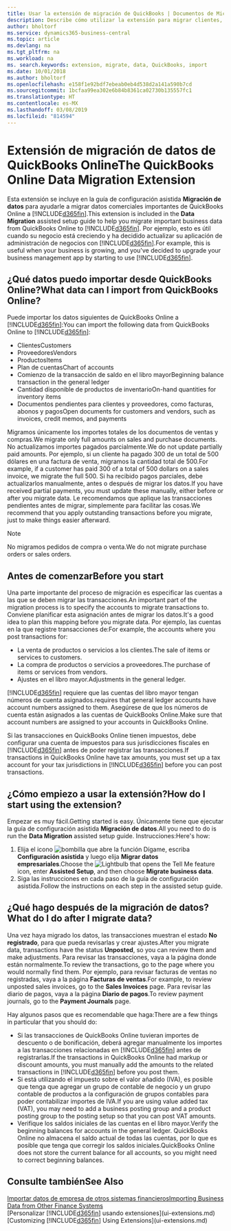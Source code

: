```yaml
---
title: Usar la extensión de migración de QuickBooks | Documentos de Microsoft
description: Describe cómo utilizar la extensión para migrar clientes, proveedores, elementos y cuentas de QuickBooks Online a Business Central.
author: bholtorf
ms.service: dynamics365-business-central
ms.topic: article
ms.devlang: na
ms.tgt_pltfrm: na
ms.workload: na
ms. search.keywords: extension, migrate, data, QuickBooks, import
ms.date: 10/01/2018
ms.author: bholtorf
ms.openlocfilehash: e158f1e92bdf7ebeab0eb4d538d2a141a590b7cd
ms.sourcegitcommit: 1bcfaa99ea302e6b84b8361ca02730b135557fc1
ms.translationtype: HT
ms.contentlocale: es-MX
ms.lasthandoff: 03/08/2019
ms.locfileid: "814594"
---
```

# <a name="the-quickbooks-online-data-migration-extension"></a><span data-ttu-id="ddda4-103">Extensión de migración de datos de QuickBooks Online</span><span class="sxs-lookup"><span data-stu-id="ddda4-103">The QuickBooks Online Data Migration Extension</span></span>
<span data-ttu-id="ddda4-104">Esta extensión se incluye en la guía de configuración asistida **Migración de datos** para ayudarle a migrar datos comerciales importantes de QuickBooks Online a [!INCLUDE[d365fin](includes/d365fin_md.md)].</span><span class="sxs-lookup"><span data-stu-id="ddda4-104">This extension is included in the **Data Migration** assisted setup guide to help you migrate important business data from QuickBooks Online to [!INCLUDE[d365fin](includes/d365fin_md.md)].</span></span> <span data-ttu-id="ddda4-105">Por ejemplo, esto es útil cuando su negocio está creciendo y ha decidido actualizar su aplicación de administración de negocios con [!INCLUDE[d365fin](includes/d365fin_md.md)].</span><span class="sxs-lookup"><span data-stu-id="ddda4-105">For example, this is useful when your business is growing, and you've decided to upgrade your business management app by starting to use [!INCLUDE[d365fin](includes/d365fin_md.md)].</span></span>

## <a name="what-data-can-i-import-from-quickbooks-online"></a><span data-ttu-id="ddda4-106">¿Qué datos puedo importar desde QuickBooks Online?</span><span class="sxs-lookup"><span data-stu-id="ddda4-106">What data can I import from QuickBooks Online?</span></span>
<span data-ttu-id="ddda4-107">Puede importar los datos siguientes de QuickBooks Online a [!INCLUDE[d365fin](includes/d365fin_md.md)]:</span><span class="sxs-lookup"><span data-stu-id="ddda4-107">You can import the following data from QuickBooks Online to [!INCLUDE[d365fin](includes/d365fin_md.md)]:</span></span>  

* <span data-ttu-id="ddda4-108">Clientes</span><span class="sxs-lookup"><span data-stu-id="ddda4-108">Customers</span></span>
* <span data-ttu-id="ddda4-109">Proveedores</span><span class="sxs-lookup"><span data-stu-id="ddda4-109">Vendors</span></span>
* <span data-ttu-id="ddda4-110">Productos</span><span class="sxs-lookup"><span data-stu-id="ddda4-110">Items</span></span>
* <span data-ttu-id="ddda4-111">Plan de cuentas</span><span class="sxs-lookup"><span data-stu-id="ddda4-111">Chart of accounts</span></span>
* <span data-ttu-id="ddda4-112">Comienzo de la transacción de saldo en el libro mayor</span><span class="sxs-lookup"><span data-stu-id="ddda4-112">Beginning balance transaction in the general ledger</span></span>
* <span data-ttu-id="ddda4-113">Cantidad disponible de productos de inventario</span><span class="sxs-lookup"><span data-stu-id="ddda4-113">On-hand quantities for inventory items</span></span>
* <span data-ttu-id="ddda4-114">Documentos pendientes para clientes y proveedores, como facturas, abonos y pagos</span><span class="sxs-lookup"><span data-stu-id="ddda4-114">Open documents for customers and vendors, such as invoices, credit memos, and payments</span></span>

<span data-ttu-id="ddda4-115">Migramos únicamente los importes totales de los documentos de ventas y compras.</span><span class="sxs-lookup"><span data-stu-id="ddda4-115">We migrate only full amounts on sales and purchase documents.</span></span> <span data-ttu-id="ddda4-116">No actualizamos importes pagados parcialmente.</span><span class="sxs-lookup"><span data-stu-id="ddda4-116">We do not update partially paid amounts.</span></span> <span data-ttu-id="ddda4-117">Por ejemplo, si un cliente ha pagado 300 de un total de 500 dólares en una factura de venta, migramos la cantidad total de 500.</span><span class="sxs-lookup"><span data-stu-id="ddda4-117">For example, if a customer has paid 300 of a total of 500 dollars on a sales invoice, we migrate the full 500.</span></span> <span data-ttu-id="ddda4-118">Si ha recibido pagos parciales, debe actualizarlos manualmente, antes o después de migrar los datos.</span><span class="sxs-lookup"><span data-stu-id="ddda4-118">If you have received partial payments, you must update these manually, either before or after you migrate data.</span></span> <span data-ttu-id="ddda4-119">Le recomendamos que aplique las transacciones pendientes antes de migrar, simplemente para facilitar las cosas.</span><span class="sxs-lookup"><span data-stu-id="ddda4-119">We recommend that you apply outstanding transactions before you migrate, just to make things easier afterward.</span></span>

> [!NOTE]  
>   <span data-ttu-id="ddda4-120">No migramos pedidos de compra o venta.</span><span class="sxs-lookup"><span data-stu-id="ddda4-120">We do not migrate purchase orders or sales orders.</span></span>

## <a name="before-you-start"></a><span data-ttu-id="ddda4-121">Antes de comenzar</span><span class="sxs-lookup"><span data-stu-id="ddda4-121">Before you start</span></span>
<span data-ttu-id="ddda4-122">Una parte importante del proceso de migración es especificar las cuentas a las que se deben migrar las transacciones.</span><span class="sxs-lookup"><span data-stu-id="ddda4-122">An important part of the migration process is to specify the accounts to migrate transactions to.</span></span> <span data-ttu-id="ddda4-123">Conviene planificar esta asignación antes de migrar los datos.</span><span class="sxs-lookup"><span data-stu-id="ddda4-123">It's a good idea to plan this mapping before you migrate data.</span></span> <span data-ttu-id="ddda4-124">Por ejemplo, las cuentas en la que registre transacciones de:</span><span class="sxs-lookup"><span data-stu-id="ddda4-124">For example, the accounts where you post transactions for:</span></span>  

* <span data-ttu-id="ddda4-125">La venta de productos o servicios a los clientes.</span><span class="sxs-lookup"><span data-stu-id="ddda4-125">The sale of items or services to customers.</span></span>
* <span data-ttu-id="ddda4-126">La compra de productos o servicios a proveedores.</span><span class="sxs-lookup"><span data-stu-id="ddda4-126">The purchase of items or services from vendors.</span></span>  
* <span data-ttu-id="ddda4-127">Ajustes en el libro mayor.</span><span class="sxs-lookup"><span data-stu-id="ddda4-127">Adjustments in the general ledger.</span></span>  

[!INCLUDE[d365fin](includes/d365fin_md.md)] <span data-ttu-id="ddda4-128">requiere que las cuentas del libro mayor tengan números de cuenta asignados.</span><span class="sxs-lookup"><span data-stu-id="ddda4-128">requires that general ledger accounts have account numbers assigned to them.</span></span> <span data-ttu-id="ddda4-129">Asegúrese de que los números de cuenta están asignados a las cuentas de QuickBooks Online.</span><span class="sxs-lookup"><span data-stu-id="ddda4-129">Make sure that account numbers are assigned to your accounts in QuickBooks Online.</span></span>

<span data-ttu-id="ddda4-130">Si las transacciones en QuickBooks Online tienen impuestos, debe configurar una cuenta de impuestos para sus jurisdicciones fiscales en [!INCLUDE[d365fin](includes/d365fin_md.md)] antes de poder registrar las transacciones.</span><span class="sxs-lookup"><span data-stu-id="ddda4-130">If transactions in QuickBooks Online have tax amounts, you must set up a tax account for your tax jurisdictions in [!INCLUDE[d365fin](includes/d365fin_md.md)] before you can post transactions.</span></span>

## <a name="how-do-i-start-using-the-extension"></a><span data-ttu-id="ddda4-131">¿Cómo empiezo a usar la extensión?</span><span class="sxs-lookup"><span data-stu-id="ddda4-131">How do I start using the extension?</span></span>
<span data-ttu-id="ddda4-132">Empezar es muy fácil.</span><span class="sxs-lookup"><span data-stu-id="ddda4-132">Getting started is easy.</span></span> <span data-ttu-id="ddda4-133">Únicamente tiene que ejecutar la guía de configuración asistida **Migración de datos**.</span><span class="sxs-lookup"><span data-stu-id="ddda4-133">All you need to do is run the **Data Migration** assisted setup guide.</span></span> <span data-ttu-id="ddda4-134">Instrucciones:</span><span class="sxs-lookup"><span data-stu-id="ddda4-134">Here's how:</span></span>

1. <span data-ttu-id="ddda4-135">Elija el icono ![bombilla que abre la función Dígame](media/ui-search/search_small.png "Dígame que desea hacer"), escriba **Configuración asistida** y luego elija **Migrar datos empresariales**.</span><span class="sxs-lookup"><span data-stu-id="ddda4-135">Choose the ![Lightbulb that opens the Tell Me feature](media/ui-search/search_small.png "Tell me what you want to do") icon, enter **Assisted Setup**, and then choose **Migrate business data**.</span></span>
2. <span data-ttu-id="ddda4-136">Siga las instrucciones en cada paso de la guía de configuración asistida.</span><span class="sxs-lookup"><span data-stu-id="ddda4-136">Follow the instructions on each step in the assisted setup guide.</span></span>

## <a name="what-do-i-do-after-i-migrate-data"></a><span data-ttu-id="ddda4-137">¿Qué hago después de la migración de datos?</span><span class="sxs-lookup"><span data-stu-id="ddda4-137">What do I do after I migrate data?</span></span>
<span data-ttu-id="ddda4-138">Una vez haya migrado los datos, las transacciones muestran el estado **No registrado**, para que pueda revisarlas y crear ajustes.</span><span class="sxs-lookup"><span data-stu-id="ddda4-138">After you migrate data, transactions have the status **Unposted**, so you can review them and make adjustments.</span></span> <span data-ttu-id="ddda4-139">Para revisar las transacciones, vaya a la página donde están normalmente.</span><span class="sxs-lookup"><span data-stu-id="ddda4-139">To review the transactions, go to the page where you would normally find them.</span></span> <span data-ttu-id="ddda4-140">Por ejemplo, para revisar facturas de ventas no registradas, vaya a la página **Facturas de ventas**.</span><span class="sxs-lookup"><span data-stu-id="ddda4-140">For example, to review unposted sales invoices, go to the **Sales Invoices** page.</span></span> <span data-ttu-id="ddda4-141">Para revisar las diario de pagos, vaya a la página **Diario de pagos**.</span><span class="sxs-lookup"><span data-stu-id="ddda4-141">To review payment journals, go to the **Payment Journals** page.</span></span>   

<span data-ttu-id="ddda4-142">Hay algunos pasos que es recomendable que haga:</span><span class="sxs-lookup"><span data-stu-id="ddda4-142">There are a few things in particular that you should do:</span></span>

* <span data-ttu-id="ddda4-143">Si las transacciones de QuickBooks Online tuvieran importes de descuento o de bonificación, deberá agregar manualmente los importes a las transacciones relacionadas en [!INCLUDE[d365fin](includes/d365fin_md.md)] antes de registrarlas.</span><span class="sxs-lookup"><span data-stu-id="ddda4-143">If the transactions in QuickBooks Online had markup or discount amounts, you must manually add the amounts to the related transactions in [!INCLUDE[d365fin](includes/d365fin_md.md)] before you post them.</span></span>
* <span data-ttu-id="ddda4-144">Si está utilizando el impuesto sobre el valor añadido (IVA), es posible que tenga que agregar un grupo de contable de negocio y un grupo contable de productos a la configuración de grupos contables para poder contabilizar importes de IVA.</span><span class="sxs-lookup"><span data-stu-id="ddda4-144">If you are using value added tax (VAT), you may need to add a business posting group and a product posting group to the posting setup so that you can post VAT amounts.</span></span>
* <span data-ttu-id="ddda4-145">Verifique los saldos iniciales de las cuentas en el libro mayor.</span><span class="sxs-lookup"><span data-stu-id="ddda4-145">Verify the beginning balances for accounts in the general ledger.</span></span> <span data-ttu-id="ddda4-146">QuickBooks Online no almacena el saldo actual de todas las cuentas, por lo que es posible que tenga que corregir los saldos iniciales.</span><span class="sxs-lookup"><span data-stu-id="ddda4-146">QuickBooks Online does not store the current balance for all accounts, so you might need to correct beginning balances.</span></span>

## <a name="see-also"></a><span data-ttu-id="ddda4-147">Consulte también</span><span class="sxs-lookup"><span data-stu-id="ddda4-147">See Also</span></span>
[<span data-ttu-id="ddda4-148">Importar datos de empresa de otros sistemas financieros</span><span class="sxs-lookup"><span data-stu-id="ddda4-148">Importing Business Data from Other Finance Systems</span></span>](across-import-data-configuration-packages.md)  
<span data-ttu-id="ddda4-149">[Personalizar [!INCLUDE[d365fin](includes/d365fin_md.md)] usando extensiones](ui-extensions.md)</span><span class="sxs-lookup"><span data-stu-id="ddda4-149">[Customizing [!INCLUDE[d365fin](includes/d365fin_md.md)] Using Extensions](ui-extensions.md)</span></span>  
